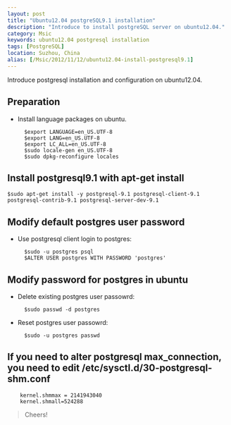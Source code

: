 ```yaml
---
layout: post
title: "Ubuntu12.04 postgreSQL9.1 installation"
description: "Introduce to install postgreSQL server on ubuntu12.04."
category: Msic
keywords: ubuntu12.04 postgresql installation
tags: [PostgreSQL]
location: Suzhou, China
alias: [/Msic/2012/11/12/ubuntu12.04-install-postgresql9.1]
---
```


Introduce postgresql installation and configuration on ubuntu12.04.

## Preparation

* Install language packages on ubuntu.

		$export LANGUAGE=en_US.UTF-8
		$export LANG=en_US.UTF-8
		$export LC_ALL=en_US.UTF-8
		$sudo locale-gen en_US.UTF-8
		$sudo dpkg-reconfigure locales

## Install postgresql9.1 with apt-get install

	$sudo apt-get install -y postgresql-9.1 postgresql-client-9.1 postgresql-contrib-9.1 postgresql-server-dev-9.1

## Modify default postgres user password

* Use postgresql client login to postgres:

		$sudo -u postgres psql
		$ALTER USER postgres WITH PASSWORD 'postgres'

## Modify password for postgres in ubuntu

* Delete existing postgres user passowrd:

		$sudo passwd -d postgres

* Reset postgres user passowrd:

		$sudo -u postgres passwd

## If you need to alter postgresql max_connection, you need to edit /etc/sysctl.d/30-postgresql-shm.conf

		kernel.shmmax = 2141943040
		kernel.shmall=524288

> Cheers!

